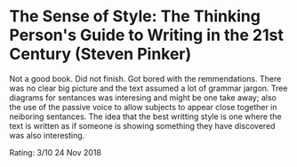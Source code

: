 # The Sense of Style: The Thinking Person's Guide to Writing in the 21st Century (Steven Pinker)

Not a good book.  Did not finish.  Got bored with the remmendations.  There was no clear big picture and the text assumed a lot of grammar jargon. 
Tree diagrams for sentances was interesing and might be one take away; also the use of the passive voice to allow subjects to appear close together in neiboring sentances.
The idea that the best writting style is one where the text is written as if someone is showing something they have discovered was also interesting. 


Rating: 3/10
24 Nov 2018
